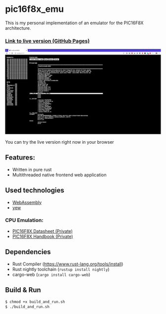 # pic16f8x_emu
This is my personal implementation of an emulator for the PIC16F8X architecture.
### [Link to live version (GitHub Pages)](https://proman0973.github.io/pic16f8x_emu/live/index.html)

![alt text](images/screenshot.png)

You can try the live version right now in your browser

## Features:
- Written in pure rust
- Multithreaded native frontend web application

## Used technologies
- [WebAssembly](https://webassembly.org/)
- [yew](https://yew.rs/)

### CPU Emulation:
- [PIC16F8X Datasheet (Private)](https://moodle.dhbw.de/pluginfile.php/95874/mod_resource/content/2/PIC16F8x.pdf)
- [PIC16F8X Handbook (Private)](https://moodle.dhbw.de/pluginfile.php/101988/mod_resource/content/2/Themenblatt_PIC_programmieren.pdf)

## Dependencies
- Rust Compiler (https://www.rust-lang.org/tools/install)
- Rust nightly toolchain (`rustup install nightly`)
- cargo-web (`cargo install cargo-web`) 

## Build & Run
```
$ chmod +x build_and_run.sh
$ ./build_and_run.sh
```
